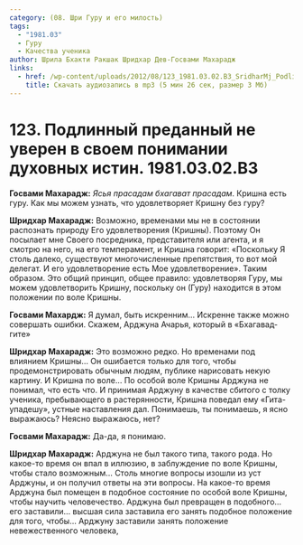 ```yaml
---
category: (08. Шри Гуру и его милость)
tags:
  - "1981.03"
  - Гуру
  - Качества ученика
author: Шрила Бхакти Ракшак Шридхар Дев-Госвами Махарадж
links:
  - href: /wp-content/uploads/2012/08/123_1981.03.02.B3_SridharMj_Podlinnyy_predannyy_ne_uveren_v_svoyem_ponimanii_duhovnyh_istin.mp3
    title: Скачать аудиозапись в mp3 (5 мин 26 сек, размер 3 Мб)
---
```


# 123. Подлинный преданный не уверен в своем понимании духовных истин. 1981.03.02.B3

**Госвами Махарадж:** *Ясья прасадам бхагават прасадам*. Кришна есть гуру. Как мы можем узнать, что удовлетворяет Кришну без гуру?

**Шридхар Махарадж:** Возможно, временами мы не в состоянии распознать природу Его удовлетворения (Кришны). Поэтому Он посылает мне Своего посредника, представителя или агента, и я смотрю на него, на его темперамент, и Кришна говорит: «Поскольку Я столь далеко, существуют многочисленные препятствия, то вот мой делегат. И его удовлетворение есть Мое удовлетворение». Таким образом. Это общий принцип, общее правило: удовлетворяя Гуру, мы можем удовлетворить Кришну, поскольку он (Гуру) находится в этом положении по воле Кришны.

**Госвами Махардж:** Я думал, быть искренним… Искренне также можно совершать ошибки. Скажем, Арджуна Ачарья, который в «Бхагавад-гите»

**Шридхар Махарадж:** Это возможно редко. Но временами под влиянием Кришны… Он ошибается только для того, чтобы продемонстрировать обычным людям, публике нарисовать некую картину. И Кришна по воле… По особой воле Кришны Арджуна не понимал, что есть что. И принимая Арджуну в качестве сбитого с толку ученика, пребывающего в растерянности, Кришна поведал ему «Гита-упадешу», устные наставления дал. Понимаешь, ты понимаешь, я ясно выражаюсь? Неясно выражаюсь, нет?

**Госвами Махарадж:** Да-да, я понимаю.

**Шридхар Махарадж:** Арджуна не был такого типа, такого рода. Но какое-то время он впал в иллюзию, в заблуждение по воле Кришны, чтобы стало возможным… Столь многие вопросы изошли из уст Арджуны, и он получил ответы на эти вопросы. На какое-то время Арджуна был помещен в подобное состояние по особой воле Кришны, чтобы научить человечество. Арджуна был превращен в подобного… его заставили… высшая сила заставила его занять подобное положение для того, чтобы… Арджуну заставили занять положение невежественного человека,

